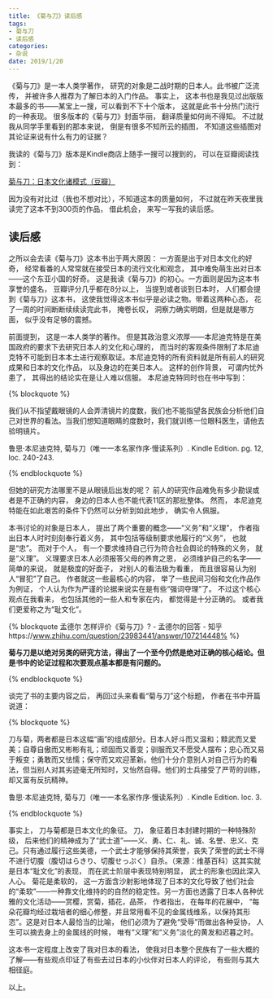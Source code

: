 ```yaml
---
title: 《菊与刀》读后感
tags: 
- 菊与刀
- 读后感
categories:
- 杂说
date: 2019/1/20
---
```


《菊与刀》是一本人类学著作， 研究的对象是二战时期的日本人。此书被广泛流传， 并被许多人推荐为了解日本的入门作品。 事实上， 这本书也是我见过出版版本最多的书——某宝上一搜，可以看到不下十个版本， 这就是此书十分热门流行的一种表现。 很多版本的《菊与刀》封面华丽， 翻译质量如何尚不得知。 不过就我从同学手里看到的那本来说， 倒是有很多不知所云的插图， 不知道这些插图对其论证来说有什么有力的证据？ 

我读的《菊与刀》版本是Kindle商店上随手一搜可以搜到的， 可以在豆瓣阅读找到：

[菊与刀：日本文化诸模式（豆瓣）](https://book.douban.com/subject/26770145/)

因为没有对比过（我也不想对比），不知道这本的质量如何， 不过就在昨天夜里我读完了这本不到300页的作品， 借此机会， 来写一写我的读后感。

## 读后感

之所以会去读《菊与刀》这本书出于两大原因： 一方面是出于对日本文化的好奇， 经常看番的人常常就在接受日本的流行文化和观念， 其中难免萌生出对日本——这个东亚小国的好奇。 这是我读《菊与刀》的初心。一方面则是因为这本书享誉的盛名， 豆瓣评分几乎都在8分以上， 当提到或者谈到日本时， 人们都会提到《菊与刀》这本书， 这使我觉得这本书似乎是必读之物。带着这两种心态， 花了一周的时间断断续续读完此书， 掩卷长叹， 洞察力确实明朗，但是就是哪方面， 似乎没有足够的震撼。

前面提到， 这是一本人类学的著作。 但是其政治意义浓厚——本尼迪克特是在美国政府的要求下去研究日本人的文化和心理的， 而当时的客观条件限制了本尼迪克特不可能到日本本土进行观察取证。本尼迪克特的所有资料就是所有前人的研究成果和日本的文化作品， 以及身边的在美日本人。 这样的创作背景， 可谓内忧外患了， 其得出的结论实在是让人难以信服。 本尼迪克特同时也在书中写到：

{% blockquote %}

我们从不指望戴眼镜的人会弄清镜片的度数，我们也不能指望各民族会分析他们自己对世界的看法。当我们想知道眼睛的度数时，我们就训练一位眼科医生，请他去验明镜片。

鲁思·本尼迪克特, 菊与刀（唯一一本名家作序·慢读系列）. Kindle Edition. pg. 12, loc. 240-243.

{% endblockquote %}

但她的研究方法哪里不是从眼镜后出发的呢？ 前人的研究作品难免有多少勘误或者是不正确的内容， 身边的日本人也不能代表11区的那批整体。 然而， 本尼迪克特能在如此艰苦的条件下仍然可以分析到如此地步， 确实令人佩服。

本书讨论的对象是日本人， 提出了两个重要的概念——“义务”和“义理”， 作者指出日本人时时刻刻奉行着义务， 其中包括等级制要求他履行的“义务”， 也就是“忠”。 而对于个人， 有一个要求维持自己行为符合社会舆论的特殊的义务， 就是“义理”。 义理要求日本人必须报答父母的养育之恩， 必须维护自己的名字——简单的来说， 就是极度的好面子， 对别人的看法极为看重， 而且很容易认为别人“冒犯”了自己。 作者就这一些最核心的内容， 举了一些民间习俗和文化作品作为例证， 个人认为作为严谨的论据来说实在是有些“强词夺理”了。 不过这个核心观点在我看来， 也包括其他的一些人和专家在内， 都觉得是十分正确的。 或者我们更爱称之为“耻文化”。

{% blockquote 孟德尔 怎样评价《菊与刀》? - 孟德尔的回答 - 知乎https://www.zhihu.com/question/23983441/answer/107214448% %}

**菊与刀是以绝对另类的研究方法，得出了一个至今仍然是绝对正确的核心结论。但是书中的论证过程和次要观点基本都是有问题的。**

{% endblockquote %}

谈完了书的主要内容之后， 再回过头来看看“菊与刀”这个标题， 作者在书中开篇说道：

{% blockquote %}

刀与菊，两者都是日本这幅“画”的组成部分。日本人好斗而又温和；黩武而又爱美；自尊自傲而又彬彬有礼；顽固而又善变；驯服而又不愿受人摆布；忠心而又易于叛变；勇敢而又怯懦；保守而又欢迎革新。他们十分介意别人对自己行为的看法，但当别人对其劣迹毫无所知时，又怡然自得。他们的士兵接受了严苛的训练，却又富有反抗精神。

鲁思·本尼迪克特, 菊与刀（唯一一本名家作序·慢读系列）. Kindle Edition. loc. 3.

{% endblockquote %}

事实上， 刀与菊都是日本文化的象征。 刀， 象征着日本封建时期的一种特殊阶级， 后来他们的精神成为了“武士道”——义、勇、仁、礼、诚、名誉、忠义、克己。只有通过履行这些美德，一个武士才能够保持其荣誉，丧失了荣誉的武士不得不进行切腹（腹切はらきり、切腹せっぷく）自杀。（来源：维基百科）这其实就是日本“耻文化”的表现， 而在武士阶层中表现特别明显， 武士的形象也因此深入人心。 菊花是柔软的， 这一方面含沙射影地体现了日本的文化导致了他们社会的“柔软”——一种靠文化维持的的自然的稳定性。另一方面也透露了日本人各种优雅的文化活动——赏樱，赏菊，插花，品茶， 作者指出， 在每年的花展中， “每朵花瓣均经过栽培者的细心修整，并且常用看不见的金属线维系，以保持其形恣”。这是对日本人最恰当的比喻， 他们必须为了避免“受辱”而做出各种妥协， 人生可以摘去身上的金属线的时候， 唯有“义理”和“义务”淡化的黄发和迟暮之时。

这本书一定程度上改变了我对日本的看法， 使我对日本整个民族有了一些大概的了解——有些观点印证了有些去过日本的小伙伴对日本人的评论， 有些则与其大相径庭。 

以上。





